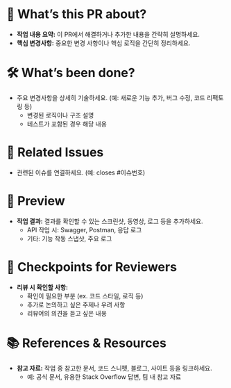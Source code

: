 # 🚀 What’s this PR about?
- **작업 내용 요약:** 이 PR에서 해결하거나 추가한 내용을 간략히 설명하세요.
- **핵심 변경사항:** 중요한 변경 사항이나 핵심 로직을 간단히 정리하세요.

# 🛠️ What’s been done?
- 주요 변경사항을 상세히 기술하세요. (예: 새로운 기능 추가, 버그 수정, 코드 리팩토링 등)
  - 변경된 로직이나 구조 설명
  - 테스트가 포함된 경우 해당 내용
    
# 🎯 Related Issues
- 관련된 이슈를 연결하세요. (예: closes #이슈번호)

# 📸 Preview
- **작업 결과:** 결과를 확인할 수 있는 스크린샷, 동영상, 로그 등을 추가하세요.
  - API 작업 시: Swagger, Postman, 응답 로그
  - 기타: 기능 작동 스냅샷, 주요 로그

# 👀 Checkpoints for Reviewers
- **리뷰 시 확인할 사항:** 
  - 확인이 필요한 부분 (ex. 코드 스타일, 로직 등)
  - 추가로 논의하고 싶은 주제나 우려 사항
  - 리뷰어의 의견을 듣고 싶은 내용

# 📚 References & Resources
- **참고 자료:** 작업 중 참고한 문서, 코드 스니펫, 블로그, 사이트 등을 링크하세요.
  - 예: 공식 문서, 유용한 Stack Overflow 답변, 팀 내 참고 자료
